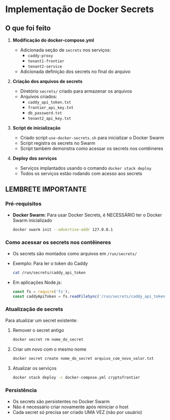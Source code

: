 # Implementação de Docker Secrets

## O que foi feito

1. **Modificação do docker-compose.yml**
   - Adicionada seção de `secrets` nos serviços:
     - `caddy-proxy`
     - `tenant1-frontier`
     - `tenant2-service`
   - Adicionada definição dos secrets no final do arquivo

2. **Criação dos arquivos de secrets**
   - Diretório `secrets/` criado para armazenar os arquivos
   - Arquivos criados:
     - `caddy_api_token.txt`
     - `frontier_api_key.txt`
     - `db_password.txt`
     - `tenant2_api_key.txt`

3. **Script de inicialização**
   - Criado script `use-docker-secrets.sh` para inicializar o Docker Swarm
   - Script registra os secrets no Swarm
   - Script também demonstra como acessar os secrets nos contêineres

4. **Deploy dos serviços**
   - Serviços implantados usando o comando `docker stack deploy`
   - Todos os serviços estão rodando com acesso aos secrets

## LEMBRETE IMPORTANTE

### Pré-requisitos
- **Docker Swarm**: Para usar Docker Secrets, é NECESSÁRIO ter o Docker Swarm inicializado
  ```bash
  docker swarm init --advertise-addr 127.0.0.1
  ```

### Como acessar os secrets nos contêineres
- Os secrets são montados como arquivos em `/run/secrets/`
- Exemplo: Para ler o token do Caddy
  ```bash
  cat /run/secrets/caddy_api_token
  ```

- Em aplicações Node.js:
  ```javascript
  const fs = require('fs');
  const caddyApiToken = fs.readFileSync('/run/secrets/caddy_api_token', 'utf8');
  ```

### Atualização de secrets
Para atualizar um secret existente:
1. Remover o secret antigo
   ```bash
   docker secret rm nome_do_secret
   ```
2. Criar um novo com o mesmo nome
   ```bash
   docker secret create nome_do_secret arquivo_com_novo_valor.txt
   ```
3. Atualizar os serviços
   ```bash
   docker stack deploy -c docker-compose.yml cryptofrontier
   ```

### Persistência
- Os secrets são persistentes no Docker Swarm
- Não é necessário criar novamente após reiniciar o host
- Cada secret só precisa ser criado UMA VEZ (não por usuário) 